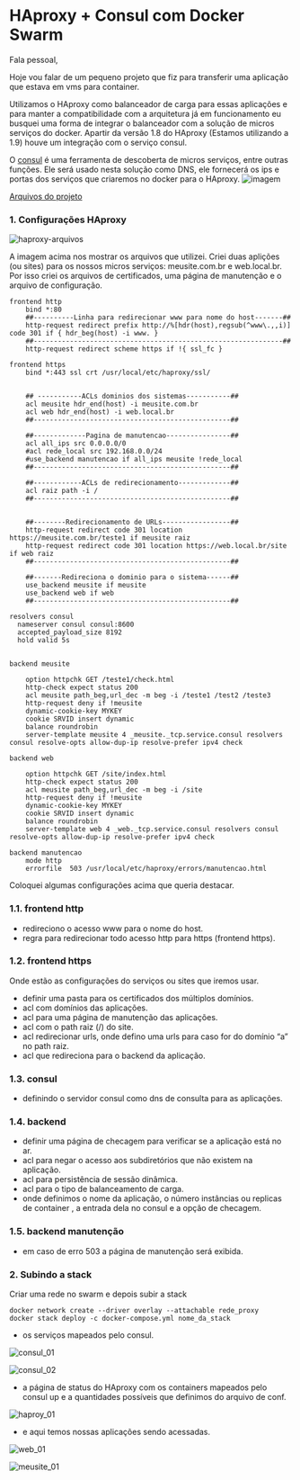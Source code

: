 # HAproxy + Consul com Docker Swarm


Fala pessoal,

Hoje vou falar de um pequeno projeto que fiz para transferir uma aplicação que estava em vms para container.

Utilizamos o HAproxy como balanceador de carga para essas aplicações e para manter a compatibilidade com a arquitetura já em funcionamento eu busquei uma forma de integrar o balanceador com a solução de micros serviços do docker. Apartir da versão 1.8 do HAproxy (Estamos utilizando a 1.9) houve um integração com o serviço consul.

O [consul](https://www.consul.io/) é uma ferramenta de descoberta de micros serviços, entre outras funções. Ele será usado nesta solução como DNS, ele fornecerá os ips e portas dos serviços que criaremos no docker para o HAproxy.
![imagem](https://user-images.githubusercontent.com/55243431/71564806-631bba80-2a85-11ea-9e57-403aa0878ce5.png)

[Arquivos do projeto](https://github.com/linuxxstart/docker-haproxy-consul)


### 1. Configurações HAproxy
![haproxy-arquivos](https://user-images.githubusercontent.com/55243431/71564940-8c3d4a80-2a87-11ea-8c65-f042de4d7a3b.png)

A imagem acima nos mostrar os arquivos que utilizei. Criei duas aplições (ou sites) para os nossos micros serviços: meusite.com.br e web.local.br. Por isso criei os arquivos de certificados, uma página de manutenção e o arquivo de configuração.

```
frontend http
    bind *:80
	##----------Linha para redirecionar www para nome do host-------##
    http-request redirect prefix http://%[hdr(host),regsub(^www\.,,i)] code 301 if { hdr_beg(host) -i www. }
    ##--------------------------------------------------------------##
	http-request redirect scheme https if !{ ssl_fc }

frontend https
    bind *:443 ssl crt /usr/local/etc/haproxy/ssl/
    

	## -----------ACLs dominios dos sistemas-----------##
    acl meusite hdr_end(host) -i meusite.com.br
    acl web hdr_end(host) -i web.local.br
    ##-------------------------------------------------##	

	##-------------Pagina de manutencao----------------##
    acl all_ips src 0.0.0.0/0
    #acl rede_local src 192.168.0.0/24
	#use_backend manutencao if all_ips meusite !rede_local 
    ##-------------------------------------------------##

	##------------ACLs de redirecionamento-------------##
	acl raiz path -i /
	##-------------------------------------------------##


	##--------Redirecionamento de URLs-----------------##
    http-request redirect code 301 location https://meusite.com.br/teste1 if meusite raiz
    http-request redirect code 301 location https://web.local.br/site if web raiz
    ##-------------------------------------------------##

	##-------Redireciona o dominio para o sistema------##
    use_backend meusite if meusite
    use_backend web if web
    ##-------------------------------------------------##

resolvers consul
  nameserver consul consul:8600
  accepted_payload_size 8192
  hold valid 5s


backend meusite
    
	option httpchk GET /teste1/check.html
    http-check expect status 200
	acl meusite path_beg,url_dec -m beg -i /teste1 /test2 /teste3
    http-request deny if !meusite
    dynamic-cookie-key MYKEY
    cookie SRVID insert dynamic
    balance roundrobin
    server-template meusite 4 _meusite._tcp.service.consul resolvers consul resolve-opts allow-dup-ip resolve-prefer ipv4 check

backend web
    
	option httpchk GET /site/index.html
    http-check expect status 200
	acl meusite path_beg,url_dec -m beg -i /site
    http-request deny if !meusite
    dynamic-cookie-key MYKEY
    cookie SRVID insert dynamic
    balance roundrobin
    server-template web 4 _web._tcp.service.consul resolvers consul resolve-opts allow-dup-ip resolve-prefer ipv4 check

backend manutencao
	mode http
	errorfile  503 /usr/local/etc/haproxy/errors/manutencao.html
```
Coloquei algumas configurações acima que queria destacar.

### 1.1. frontend http
* redireciono o acesso www para o nome do host. 
* regra para redirecionar todo acesso http para https (frontend https).

### 1.2. frontend https
Onde estão as configurações do serviços ou sites que iremos usar. 

* definir uma pasta para os certificados dos múltiplos domínios.
* acl com domínios das aplicações.
* acl para uma página de manutenção das aplicações.
* acl com o path raiz (/) do site.
* acl redirecionar urls, onde defino uma urls para caso for do domínio “a” no path raiz.
* acl que redireciona para o backend da aplicação.
 
### 1.3. consul
* definindo o servidor consul como dns de consulta para as aplicações.

### 1.4. backend
* definir uma página de checagem para verificar se a aplicação está no ar.
* acl para negar o acesso aos subdiretórios que não existem na aplicação.
* acl para persistência de sessão dinâmica.
* acl para o tipo de balanceamento de carga.
* onde definimos o nome da aplicação, o número instâncias ou replicas de container , a entrada dela no consul e a opção de checagem.  

### 1.5. backend manutenção 
* em caso de erro 503 a página de manutenção será exibida.

### 2. Subindo a stack

Criar uma rede no swarm e depois subir a stack
```
docker network create --driver overlay --attachable rede_proxy
docker stack deploy -c docker-compose.yml nome_da_stack
```
* os serviços mapeados pelo consul.

![consul_01](https://user-images.githubusercontent.com/55243431/71587958-8171cc80-2afe-11ea-8d0b-461747dcdf76.png)

![consul_02](https://user-images.githubusercontent.com/55243431/71587976-90587f00-2afe-11ea-8b08-23672e648bfd.png)

* a página de status do HAproxy com os containers mapeados pelo consul up e a quantidades possíveis que definimos do arquivo de conf.

![haproy_01](https://user-images.githubusercontent.com/55243431/71588017-b5e58880-2afe-11ea-91e0-b4b14ca274fa.png)



* e aqui temos nossas aplicações sendo acessadas.


![web_01](https://user-images.githubusercontent.com/55243431/71588045-cdbd0c80-2afe-11ea-8cb5-b8dfb66adfe5.png)

![meusite_01](https://user-images.githubusercontent.com/55243431/71588058-da416500-2afe-11ea-9581-f8110dc3e5c6.png)

